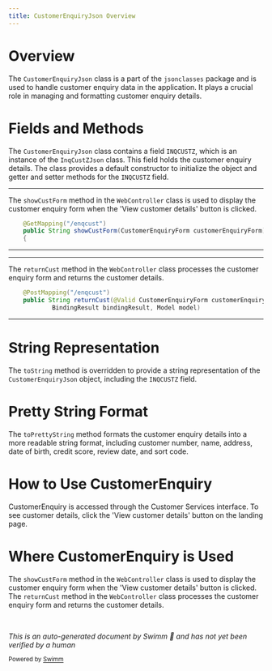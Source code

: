 ```yaml
---
title: CustomerEnquiryJson Overview
---
```

# Overview

The <SwmToken path="src/Z-OS-Connect-Customer-Services-Interface/src/main/java/com/ibm/cics/cip/bank/springboot/customerservices/controllers/WebController.java" pos="40:20:20" line-data="import com.ibm.cics.cip.bank.springboot.customerservices.jsonclasses.customerenquiry.CustomerEnquiryJson;">`CustomerEnquiryJson`</SwmToken> class is a part of the <SwmToken path="src/Z-OS-Connect-Customer-Services-Interface/src/main/java/com/ibm/cics/cip/bank/springboot/customerservices/controllers/WebController.java" pos="32:16:16" line-data="import com.ibm.cics.cip.bank.springboot.customerservices.jsonclasses.accountenquiry.AccountEnquiryForm;">`jsonclasses`</SwmToken> package and is used to handle customer enquiry data in the application. It plays a crucial role in managing and formatting customer enquiry details.

# Fields and Methods

The <SwmToken path="src/Z-OS-Connect-Customer-Services-Interface/src/main/java/com/ibm/cics/cip/bank/springboot/customerservices/controllers/WebController.java" pos="40:20:20" line-data="import com.ibm.cics.cip.bank.springboot.customerservices.jsonclasses.customerenquiry.CustomerEnquiryJson;">`CustomerEnquiryJson`</SwmToken> class contains a field `INQCUSTZ`, which is an instance of the `InqCustZJson` class. This field holds the customer enquiry details. The class provides a default constructor to initialize the object and getter and setter methods for the `INQCUSTZ` field.

<SwmSnippet path="/src/Z-OS-Connect-Customer-Services-Interface/src/main/java/com/ibm/cics/cip/bank/springboot/customerservices/controllers/WebController.java" line="234">

---

The <SwmToken path="src/Z-OS-Connect-Customer-Services-Interface/src/main/java/com/ibm/cics/cip/bank/springboot/customerservices/controllers/WebController.java" pos="235:5:5" line-data="	public String showCustForm(CustomerEnquiryForm customerEnquiryForm)">`showCustForm`</SwmToken> method in the <SwmToken path="src/Z-OS-Connect-Customer-Services-Interface/src/main/java/com/ibm/cics/cip/bank/springboot/customerservices/controllers/WebController.java" pos="54:4:4" line-data="public class WebController implements WebMvcConfigurer">`WebController`</SwmToken> class is used to display the customer enquiry form when the 'View customer details' button is clicked.

```java
	@GetMapping("/enqcust")
	public String showCustForm(CustomerEnquiryForm customerEnquiryForm)
	{
```

---

</SwmSnippet>

<SwmSnippet path="/src/Z-OS-Connect-Customer-Services-Interface/src/main/java/com/ibm/cics/cip/bank/springboot/customerservices/controllers/WebController.java" line="241">

---

The <SwmToken path="src/Z-OS-Connect-Customer-Services-Interface/src/main/java/com/ibm/cics/cip/bank/springboot/customerservices/controllers/WebController.java" pos="242:5:5" line-data="	public String returnCust(@Valid CustomerEnquiryForm customerEnquiryForm,">`returnCust`</SwmToken> method in the <SwmToken path="src/Z-OS-Connect-Customer-Services-Interface/src/main/java/com/ibm/cics/cip/bank/springboot/customerservices/controllers/WebController.java" pos="54:4:4" line-data="public class WebController implements WebMvcConfigurer">`WebController`</SwmToken> class processes the customer enquiry form and returns the customer details.

```java
	@PostMapping("/enqcust")
	public String returnCust(@Valid CustomerEnquiryForm customerEnquiryForm,
			BindingResult bindingResult, Model model)
```

---

</SwmSnippet>

# String Representation

The <SwmToken path="src/Z-OS-Connect-Customer-Services-Interface/src/main/java/com/ibm/cics/cip/bank/springboot/customerservices/controllers/WebController.java" pos="192:7:7" line-data="				log.info(e.toString());">`toString`</SwmToken> method is overridden to provide a string representation of the <SwmToken path="src/Z-OS-Connect-Customer-Services-Interface/src/main/java/com/ibm/cics/cip/bank/springboot/customerservices/controllers/WebController.java" pos="40:20:20" line-data="import com.ibm.cics.cip.bank.springboot.customerservices.jsonclasses.customerenquiry.CustomerEnquiryJson;">`CustomerEnquiryJson`</SwmToken> object, including the `INQCUSTZ` field.

# Pretty String Format

The <SwmToken path="src/Z-OS-Connect-Customer-Services-Interface/src/main/java/com/ibm/cics/cip/bank/springboot/customerservices/controllers/WebController.java" pos="187:10:10" line-data="				model.addAttribute(SMALL_TEXT, responseObj.toPrettyString());">`toPrettyString`</SwmToken> method formats the customer enquiry details into a more readable string format, including customer number, name, address, date of birth, credit score, review date, and sort code.

# How to Use CustomerEnquiry

CustomerEnquiry is accessed through the Customer Services interface. To see customer details, click the 'View customer details' button on the landing page.

# Where CustomerEnquiry is Used

The <SwmToken path="src/Z-OS-Connect-Customer-Services-Interface/src/main/java/com/ibm/cics/cip/bank/springboot/customerservices/controllers/WebController.java" pos="235:5:5" line-data="	public String showCustForm(CustomerEnquiryForm customerEnquiryForm)">`showCustForm`</SwmToken> method in the <SwmToken path="src/Z-OS-Connect-Customer-Services-Interface/src/main/java/com/ibm/cics/cip/bank/springboot/customerservices/controllers/WebController.java" pos="54:4:4" line-data="public class WebController implements WebMvcConfigurer">`WebController`</SwmToken> class is used to display the customer enquiry form when the 'View customer details' button is clicked. The <SwmToken path="src/Z-OS-Connect-Customer-Services-Interface/src/main/java/com/ibm/cics/cip/bank/springboot/customerservices/controllers/WebController.java" pos="242:5:5" line-data="	public String returnCust(@Valid CustomerEnquiryForm customerEnquiryForm,">`returnCust`</SwmToken> method in the <SwmToken path="src/Z-OS-Connect-Customer-Services-Interface/src/main/java/com/ibm/cics/cip/bank/springboot/customerservices/controllers/WebController.java" pos="54:4:4" line-data="public class WebController implements WebMvcConfigurer">`WebController`</SwmToken> class processes the customer enquiry form and returns the customer details.

&nbsp;

*This is an auto-generated document by Swimm 🌊 and has not yet been verified by a human*

<SwmMeta version="3.0.0" repo-id="Z2l0aHViJTNBJTNBY2ljcy1iYW5raW5nLXNhbXBsZS1hcHBsaWNhdGlvbi1jYnNhLUlCTS1EZW1vJTNBJTNBU3dpbW0tRGVtbw==" repo-name="cics-banking-sample-application-cbsa-IBM-Demo"><sup>Powered by [Swimm](/)</sup></SwmMeta>
